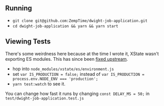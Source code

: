 ## Running


* `git clone git@github.com:ZempTime/dwight-job-application.git`
* `cd dwight-job-application && yarn && yarn start`


## Viewing Tests
There's some weirdness here because at the time I wrote it, XState wasn't exporting ES modules. This has since been [fixed upstream](https://github.com/davidkpiano/xstate/releases/tag/%40xstate%2Ftest%400.4.0).

* hop into `node_modules/xstate/es/environment.js`
* set `var IS_PRODUCTION = false;` instead of `var IS_PRODUCTION = process.env.NODE_ENV === 'production';`
* `yarn test:watch` to see it.

You can change how fast it runs by changing `const DELAY_MS = 50;` in `test/dwight-job-application.test.js`
